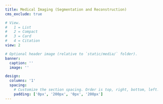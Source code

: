 ```yaml
---
title: Medical Imaging (Segmentation and Reconstruction)
cms_exclude: true

# View.
#   1 = List
#   2 = Compact
#   3 = Card
#   4 = Citation
view: 2

# Optional header image (relative to `static/media/` folder).
banner:
  caption: ''
  image: ''

design:
  columns: '1'
  spacing:
    # Customize the section spacing. Order is top, right, bottom, left.
    padding: ['0px', '200px', '0px', '200px']
---
```



